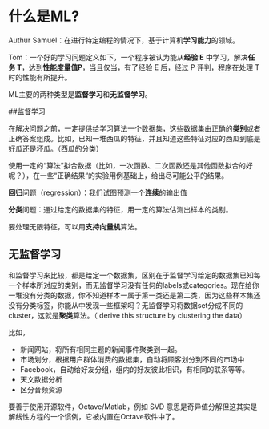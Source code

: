 # 什么是ML?

Authur Samuel：在进行特定编程的情况下，基于计算机**学习能力**的领域。

Tom：一个好的学习问题定义如下，一个程序被认为能从**经验 E** 中学习，解决**任务 T**，达到**性能度量值P**，当且仅当，有了经验 E 后，经过 P 评判，程序在处理 T 时的性能有所提升。

ML主要的两种类型是**监督学习**和**无监督学习**。

##监督学习

在解决问题之前，一定提供给学习算法一个数据集，这些数据集由正确的**类别**或者正确答案组成。比如，已知一堆西瓜的特征，并且知道这些特征对应的西瓜到底是好瓜还是坏瓜。（西瓜的分类）

使用一定的“算法”拟合数据（比如，一次函数、二次函数还是其他函数拟合的好呢？），在一些“正确结果“的实验用例基础上，给出尽可能公平的结果。

**回归**问题（regression）：我们试图预测一个**连续**的输出值

**分类**问题：通过给定的数据集的特征，用一定的算法估测出样本的类别。

要处理无限特征，可以用**支持向量机**算法。

## 无监督学习

和监督学习来比较，都是给定一个数据集，区别在于监督学习给定的数据集已知每一个样本所对应的类别，而无监督学习没有任何的labels或categories。现在给你一堆没有分类的数据，你不知道样本一属于第一类还是第二类，因为这些样本集还没有分类标签，你能从中发现一些框架吗？无监督学习将数据set分成不同的cluster，这就是**聚类**算法。（ derive this structure by clustering the data）

比如，

- 新闻网站，将所有相同主题的新闻事件聚类到一起。
- 市场划分，根据用户群体消费的数据集，自动将顾客划分到不同的市场中
- Facebook，自动给好友分组，组内的好友彼此相识，有相同的联系等等。
- 天文数据分析
- 区分音频资源

要善于使用开源软件，Octave/Matlab，例如 SVD 意思是奇异值分解但这其实是解线性方程的一个惯例，它被内置在Octave软件中了。

